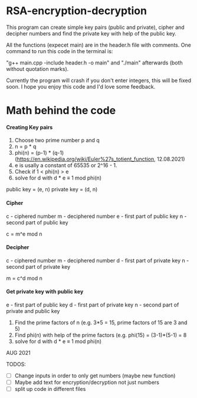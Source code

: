 # RSA-encryption-decryption

This program can create simple key pairs (public and private), cipher and decipher numbers and find the private key with help of the public key.

All the functions (expecet main) are in the header.h file with comments. One command to run this code in the terminal is:

"g++ main.cpp -include header.h -o main" and "./main" afterwards (both without quotation marks).

Currently the program will crash if you don't enter integers, this will be fixed soon. 
I hope you enjoy this code and I'd love some feedback.


# Math behind the code

#### Creating Key pairs
1. Choose two prime number p and q
2. n = p * q
3. phi(n) = (p-1) * (q-1) (https://en.wikipedia.org/wiki/Euler%27s_totient_function, 12.08.2021)
4. e is usally a constant of 65535 or 2^16 - 1.
5. Check if 1 < phi(n) > e
6. solve for d with d * e ≡ 1 mod phi(n)

public key = (e, n)
private key = (d, n)


#### Cipher

c - ciphered number
m - deciphered number
e - first part of public key
n - second part of public key

c = m^e mod n


#### Decipher

c - ciphered number
m - deciphered number
d - first part of private key
n - second part of private key

m = c^d mod n


#### Get private key with public key

e - first part of public key
d - first part of private key
n - second part of private and public key

1. Find the prime factors of n 
(e.g. 3*5 = 15, prime factors of 15 are 3 and 5)
2. Find phi(n) with help of the prime factors
(e.g. phi(15) = (3-1)*(5-1) = 8
3. solve for d with d * e ≡ 1 mod phi(n)



AUG 2021


TODOS:
- [ ] Change inputs in order to only get numbers (maybe new function)
- [ ] Maybe add text for encryption/decryption not just numbers
- [ ] split up code in different files
